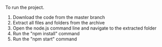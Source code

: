 To run the project.

1. Download the code from the master branch
2. Extract all files and folders from the archive
3. Open the node.js command line and navigate to the extracted folder
4. Run the "npm install" command
5. Run the "npm start" command
